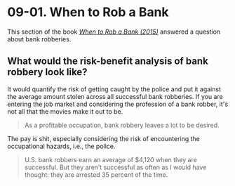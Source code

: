 # 09-01. When to Rob a Bank

This section of the book *[When to Rob a Bank (2015)](../../../2025/10/07/freakonomics-2015-when-to-rob-a-bank.md)* answered a question about bank robberies.

## What would the risk-benefit analysis of bank robbery look like?

It would quantify the risk of getting caught by the police and put it against the average amount stolen across all successful bank robberies. If you are entering the job market and considering the profession of a bank robber, it's not all that the movies make it out to be.

> As a profitable occupation, bank robbery leaves a lot to be desired.

The pay is shit, especially considering the risk of encountering the occupational hazards, i.e., the police.

> U.S. bank robbers earn an average of $4,120 when they are successful. But they aren’t successful as often as I would have thought: they are arrested 35 percent of the time.
